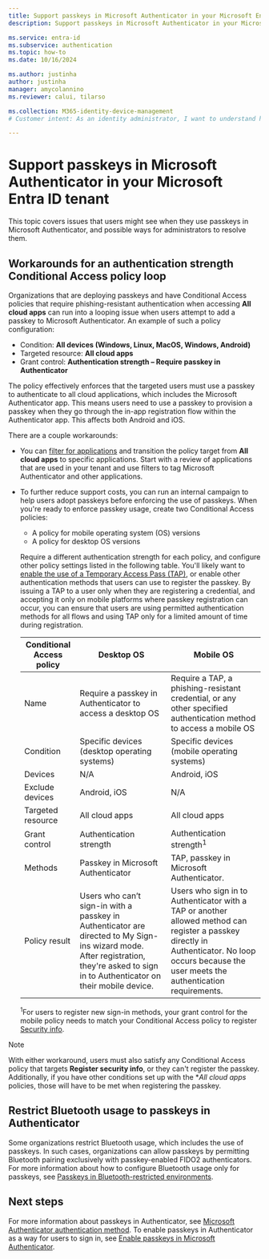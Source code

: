 ```yaml
---
title: Support passkeys in Microsoft Authenticator in your Microsoft Entra ID tenant
description: Support passkeys in Microsoft Authenticator in your Microsoft Entra ID tenant.

ms.service: entra-id 
ms.subservice: authentication
ms.topic: how-to
ms.date: 10/16/2024

ms.author: justinha
author: justinha
manager: amycolannino
ms.reviewer: calui, tilarso

ms.collection: M365-identity-device-management
# Customer intent: As an identity administrator, I want to understand how users can register a passkey in Microsoft Authenticator 

---
```

# Support passkeys in Microsoft Authenticator in your Microsoft Entra ID tenant

This topic covers issues that users might see when they use passkeys in Microsoft Authenticator, and possible ways for administrators to resolve them.

## Workarounds for an authentication strength Conditional Access policy loop

Organizations that are deploying passkeys and have Conditional Access policies that require phishing-resistant authentication when accessing **All cloud apps** can run into a looping issue when users attempt to add a passkey to Microsoft Authenticator. An example of such a policy configuration:

- Condition: **All devices (Windows, Linux, MacOS, Windows, Android)** 
- Targeted resource: **All cloud apps** 
- Grant control: **Authentication strength – Require passkey in Authenticator** 

The policy effectively enforces that the targeted users must use a passkey to authenticate to all cloud applications, which includes the Microsoft Authenticator app. This means users need to use a passkey to provision a passkey when they go through the in-app registration flow within the Authenticator app. This affects both Android and iOS.

There are a couple workarounds:

- You can [filter for applications](~/identity/conditional-access/concept-filter-for-applications.md) and transition the policy target from **All cloud apps** to specific applications. Start with a review of applications that are used in your tenant and use filters to tag Microsoft Authenticator and other applications.

- To further reduce support costs, you can run an internal campaign to help users adopt passkeys before enforcing the use of passkeys. When you're ready to enforce passkey usage, create two Conditional Access policies: 

  - A policy for mobile operating system (OS) versions
  - A policy for desktop OS versions 
  
  Require a different authentication strength for each policy, and configure other policy settings listed in the following table. You'll likely want to [enable the use of a Temporary Access Pass (TAP)](howto-authentication-temporary-access-pass.md), or enable other authentication methods that users can use to register the passkey. By issuing a TAP to a user only when they are registering a credential, and accepting it only on mobile platforms where passkey registration can occur, you can ensure that users are using permitted authentication methods for all flows and using TAP only for a limited amount of time during registration. 

  | Conditional Access policy | Desktop OS     | Mobile OS     |
  |---------------------------|----------------|---------------|
  | Name              | Require a passkey in Authenticator to access a desktop OS | Require a TAP, a phishing-resistant credential, or any other specified authentication method to access a mobile OS |
  | Condition         | Specific devices (desktop operating systems) | Specific devices (mobile operating systems) |
  | Devices           | N/A                                          | Android, iOS            | 
  | Exclude devices   | Android, iOS                                 | N/A                     |
  | Targeted resource | All cloud apps                               | All cloud apps          |
  | Grant control     | Authentication strength                      | Authentication strength<sup>1</sup> |
  | Methods           | Passkey in Microsoft Authenticator |TAP, passkey in Microsoft Authenticator. |
  | Policy result     | Users who can’t sign-in with a passkey in Authenticator are directed to My Sign-ins wizard mode. After registration, they're asked to sign in to Authenticator on their mobile device. | Users who sign in to Authenticator with a TAP or another allowed method can register a passkey directly in Authenticator. No loop occurs because the user meets the authentication requirements. |

  <sup>1</sup>For users to register new sign-in methods, your grant control for the mobile policy needs to match your Conditional Access policy to register [Security info](https://mysignins.microsoft.com/security-info). 

>[!NOTE]
>With either workaround, users must also satisfy any Conditional Access policy that targets **Register security info**, or they can't register the passkey. Additionally, if you have other conditions set up with the **All cloud apps* policies, those will have to be met when registering the passkey.  

## Restrict Bluetooth usage to passkeys in Authenticator

Some organizations restrict Bluetooth usage, which includes the use of passkeys. In such cases, organizations can allow passkeys by permitting Bluetooth pairing exclusively with passkey-enabled FIDO2 authenticators. For more information about how to configure Bluetooth usage only for passkeys, see [Passkeys in Bluetooth-restricted environments](/windows/security/identity-protection/passkeys/?tabs=windows%2Cintune#passkeys-in-bluetooth-restricted-environments).

## Next steps 

For more information about passkeys in Authenticator, see [Microsoft Authenticator authentication method](concept-authentication-authenticator-app.md).
To enable passkeys in Authenticator as a way for users to sign in, see [Enable passkeys in Microsoft Authenticator](how-to-enable-authenticator-passkey.md).

